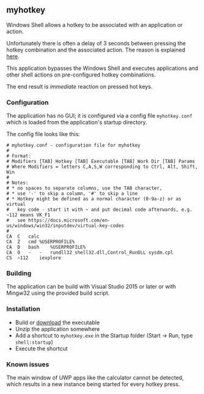 ## myhotkey

Windows Shell allows a hotkey to be associated with an application or action.

Unfortunately there is often a delay of 3 seconds between pressing the hotkey combination and the associated action.
The reason is explained [here](https://devblogs.microsoft.com/oldnewthing/?p=7723).

This application bypasses the Windows Shell and executes applications and other shell actions on pre-configured hotkey combinations.

The end result is *immediate* reaction on pressed hot keys.

### Configuration

The application has no GUI; it is configured via a config file `myhotkey.conf` which is loaded from the application's startup directory.

The config file looks like this:

```
# myhotkey.conf - configuration file for myhotkey
#
# Format:
# Modifiers [TAB] Hotkey [TAB] Executable [TAB] Work Dir [TAB] Params
# Where Modifiers = letters C,A,S,W corresponding to Ctrl, Alt, Shift, Win
#
# Notes:
# * no spaces to separate columns, use the TAB character,
# * use '-' to skip a column, '#' to skip a line
# * Hotkey might be defined as a normal character (0-9a-z) or as virtual 
#   key code - start it with ~ and put decimal code afterwards, e.g. ~112 means VK_F1
#   see https://docs.microsoft.com/en-us/windows/win32/inputdev/virtual-key-codes
#
CA	C	calc
CA	Z	cmd	%USERPROFILE%
CA	D	bash	%USERPROFILE%
CA	O	-	-	rundll32 shell32.dll,Control_RunDLL sysdm.cpl
CS	~112	iexplore
```

### Building

The application can be build with Visual Studio 2015 or later or with Mingw32 using the provided build script.

### Installation

* Build or [download](https://github.com/killwort/myhotkey/releases) the executable
* Unzip the application somewhere
* Add a shortcut to `myhotkey.exe` in the Startup folder (Start -> Run, type `shell:startup`)
* Execute the shortcut

### Known issues

The main window of UWP apps like the calculator cannot be detected, which results in a new instance being started for every hotkey press.
